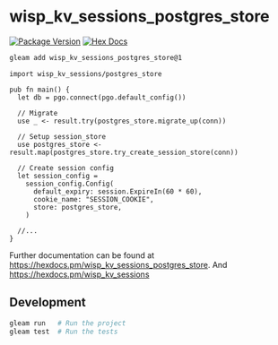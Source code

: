 # wisp_kv_sessions_postgres_store

[![Package Version](https://img.shields.io/hexpm/v/wisp_kv_sessions_postgres_store)](https://hex.pm/packages/wisp_kv_sessions_postgres_store)
[![Hex Docs](https://img.shields.io/badge/hex-docs-ffaff3)](https://hexdocs.pm/wisp_kv_sessions_postgres_store/)

```sh
gleam add wisp_kv_sessions_postgres_store@1
```
```gleam
import wisp_kv_sessions/postgres_store

pub fn main() {
  let db = pgo.connect(pgo.default_config())
  
  // Migrate
  use _ <- result.try(postgres_store.migrate_up(conn))

  // Setup session_store
  use postgres_store <- result.map(postgres_store.try_create_session_store(conn))

  // Create session config
  let session_config =
    session_config.Config(
      default_expiry: session.ExpireIn(60 * 60),
      cookie_name: "SESSION_COOKIE",
      store: postgres_store,
    )

  //...
}
```

Further documentation can be found at <https://hexdocs.pm/wisp_kv_sessions_postgres_store>.
And <https://hexdocs.pm/wisp_kv_sessions>

## Development

```sh
gleam run   # Run the project
gleam test  # Run the tests
```
